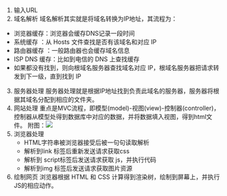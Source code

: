 1. 输入URL
2. 域名解析
域名解析其实就是将域名转换为IP地址，其流程为：
  - 浏览器缓存：浏览器会缓存DNS记录一段时间
  - 系统缓存 ：从 Hosts 文件查找是否有该域名和对应 IP
  - 路由器缓存 ：一般路由器也会缓存域名信息
  - ISP DNS 缓存：比如到电信的 DNS 上查找缓存
  - 如果都没有找到，则向根域名服务器查找域名对应 IP，根域名服务器把请求转发到下一级，直到找到 IP
3. 服务器处理
	    服务器处理就是根据IP地址找到负责此域名的服务器，服务器将根据其域名分配到相应的文件夹。
4. 网站处理
	重点是MVC流程，即模型(model)-视图(view)-控制器(controller)，控制器从模型处得到数据库中对应的数据，并将数据填入视图，得到html文件。
	    附图：![](http://upload-images.jianshu.io/upload_images/5353790-da4256d695f14f47.png?imageMogr2/auto-orient/strip%7CimageView2/2/w/1240)
5. 浏览器处理
	- HTML字符串被浏览器接受后被一句句读取解析
	- 解析到link 标签后重新发送请求获取css
	- 解析到 script标签后发送请求获取 js，并执行代码
	- 解析到img 标签后发送请求获取图片资源
6. 绘制网页
	浏览器根据 HTML 和 CSS 计算得到渲染树，绘制到屏幕上，并执行JS的相应动作。
